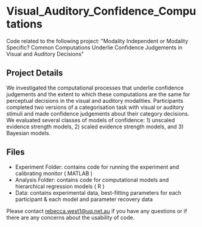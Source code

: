 # Visual_Auditory_Confidence_Computations

Code related to the following project: "Modality Independent or Modality Specific? Common Computations Underlie Confidence Judgements in Visual and Auditory Decisions"

## Project Details 
We investigated the computational processes that underlie confidence judgements and the extent to which these computations are the same for perceptual decisions in the visual and auditory modalities. Participants completed two versions of a categorisation task with visual or auditory stimuli and made confidence judgements about their category decisions. We evaluated several classes of models of confidence: 1) unscaled evidence strength models, 2) scaled evidence strength models, and 3) Bayesian models. 

## Files 
* Experiment Folder: contains code for running the experiment and calibrating monitor ( MATLAB )
* Analysis Folder: contains code for computational models and hierarchical regression models ( R      )
* Data: contains experimental data, best-fitting parameters for each participant & each model and parameter recovery data 


Please contact rebecca.west1@uq.net.au if you have any questions or if there are any concerns about the usability of code. 